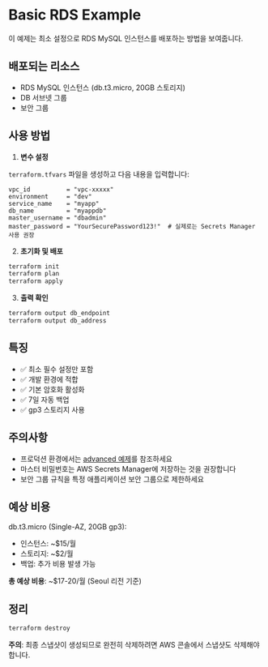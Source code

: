 # Basic RDS Example

이 예제는 최소 설정으로 RDS MySQL 인스턴스를 배포하는 방법을 보여줍니다.

## 배포되는 리소스

- RDS MySQL 인스턴스 (db.t3.micro, 20GB 스토리지)
- DB 서브넷 그룹
- 보안 그룹

## 사용 방법

1. **변수 설정**

`terraform.tfvars` 파일을 생성하고 다음 내용을 입력합니다:

```hcl
vpc_id          = "vpc-xxxxx"
environment     = "dev"
service_name    = "myapp"
db_name         = "myappdb"
master_username = "dbadmin"
master_password = "YourSecurePassword123!"  # 실제로는 Secrets Manager 사용 권장
```

2. **초기화 및 배포**

```bash
terraform init
terraform plan
terraform apply
```

3. **출력 확인**

```bash
terraform output db_endpoint
terraform output db_address
```

## 특징

- ✅ 최소 필수 설정만 포함
- ✅ 개발 환경에 적합
- ✅ 기본 암호화 활성화
- ✅ 7일 자동 백업
- ✅ gp3 스토리지 사용

## 주의사항

- 프로덕션 환경에서는 [advanced 예제](../advanced/)를 참조하세요
- 마스터 비밀번호는 AWS Secrets Manager에 저장하는 것을 권장합니다
- 보안 그룹 규칙을 특정 애플리케이션 보안 그룹으로 제한하세요

## 예상 비용

db.t3.micro (Single-AZ, 20GB gp3):
- 인스턴스: ~$15/월
- 스토리지: ~$2/월
- 백업: 추가 비용 발생 가능

**총 예상 비용**: ~$17-20/월 (Seoul 리전 기준)

## 정리

```bash
terraform destroy
```

**주의**: 최종 스냅샷이 생성되므로 완전히 삭제하려면 AWS 콘솔에서 스냅샷도 삭제해야 합니다.
